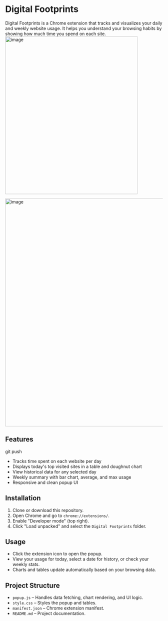 # Digital Footprints

Digital Footprints is a Chrome extension that tracks and visualizes your daily and weekly website usage. It helps you understand your browsing habits by showing how much time you spend on each site.
<img width="423" height="505" alt="image" src="https://github.com/user-attachments/assets/193e05d8-17f0-44d9-9caf-9c35cfe2b945" />

<img width="638" height="729" alt="image" src="https://github.com/user-attachments/assets/7509789e-5b00-4a0a-87c7-871e0d5c2743" />

## Features
git push
- Tracks time spent on each website per day
- Displays today's top visited sites in a table and doughnut chart
- View historical data for any selected day
- Weekly summary with bar chart, average, and max usage
- Responsive and clean popup UI

## Installation

1. Clone or download this repository.
2. Open Chrome and go to `chrome://extensions/`.
3. Enable "Developer mode" (top right).
4. Click "Load unpacked" and select the `Digital Footprints` folder.

## Usage

- Click the extension icon to open the popup.
- View your usage for today, select a date for history, or check your weekly stats.
- Charts and tables update automatically based on your browsing data.

## Project Structure

- `popup.js` – Handles data fetching, chart rendering, and UI logic.
- `style.css` – Styles the popup and tables.
- `manifest.json` – Chrome extension manifest.
- `README.md` – Project documentation.


